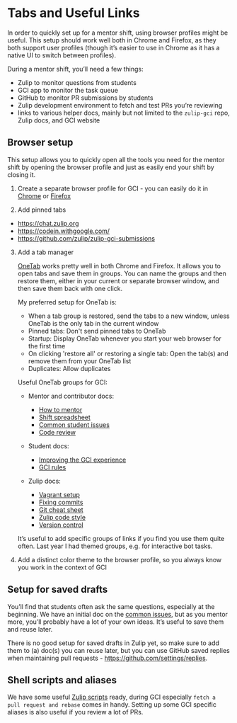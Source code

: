 # Tabs and Useful Links

In order to quickly set up for a mentor shift, using browser profiles might be
useful. This setup should work well both in Chrome and Firefox, as they both
support user profiles (though it’s easier to use in Chrome as it has a native UI
to switch between profiles).

During a mentor shift, you’ll need a few things:

* Zulip to monitor questions from students
* GCI app to monitor the task queue
* GitHub to monitor PR submissions by students
* Zulip development environment to fetch and test PRs you’re reviewing
* links to various helper docs, mainly but not limited to the `zulip-gci` repo,
  Zulip docs, and GCI website

## Browser setup

This setup allows you to quickly open all the tools you need for the mentor
shift by opening the browser profile and just as easily end your shift by
closing it.

1. Create a separate browser profile for GCI - you can easily do it in 
[Chrome](https://support.google.com/chrome/answer/2364824?co=GENIE.Platform%3DDesktop&hl=en) or
[Firefox](https://support.mozilla.org/en-US/kb/profile-manager-create-and-remove-firefox-profiles)

2. Add pinned tabs
  * https://chat.zulip.org
  * https://codein.withgoogle.com/
  * https://github.com/zulip/zulip-gci-submissions

3. Add a tab manager

   [OneTab](https://www.one-tab.com/) works pretty well in both Chrome and Firefox.
   It allows you to open tabs and save them in groups. You can name the groups
   and then restore them, either in your current or separate browser window, and
   then save them back with one click.
   
   My preferred setup for OneTab is:
   
   * When a tab group is restored, send the tabs to a new window, unless OneTab is the only tab in the current window
   * Pinned tabs: Don't send pinned tabs to OneTab
   * Startup: Display OneTab whenever you start your web browser for the first time
   * On clicking 'restore all' or restoring a single tab: Open the tab(s) and remove them from your OneTab list
   * Duplicates: Allow duplicates
   
   Useful OneTab groups for GCI:
   
   * Mentor and contributor docs:
     * [How to mentor](how-to-mentor.md) 
     * [Shift spreadsheet](https://docs.google.com/spreadsheets/d/1ivw43Y6-dhitenj1aknc58J4HoskosMaqZYdo-VeSKg/edit#gid=0)
     * [Common student issues](common-issues.md)
     * [Code review](https://zulip.readthedocs.io/en/latest/contributing/code-reviewing.html)
   
   * Student docs:
     * [Improving the GCI experience](../improving-gci-experience.md)
     * [GCI rules](https://developers.google.com/open-source/gci/resources/contest-rules)
   
   * Zulip docs:
     * [Vagrant setup](https://zulip.readthedocs.io/en/latest/development/setup-vagrant.html#)
     * [Fixing commits](https://zulip.readthedocs.io/en/latest/tutorials/fixing-commits.html)
     * [Git cheat sheet](https://zulip.readthedocs.io/en/latest/tutorials/git-cheat-sheet-detailed.html)
     * [Zulip code style](https://zulip.readthedocs.io/en/latest/contributing/code-style.html)
     * [Version control](https://zulip.readthedocs.io/en/latest/contributing/version-control.html#)
   
   It’s useful to add specific groups of links if you find you use them quite often. 
   Last year I had themed groups, e.g. for interactive bot tasks.


4. Add a distinct color theme to the browser profile, so you always know you
work in the context of GCI 

## Setup for saved drafts

You’ll find that students often ask the same questions, especially at the
beginning. We have an initial doc on the [common issues](common-issues.md), but 
as you mentor more,
you’ll probably have a lot of your own ideas. It’s useful to save them and reuse
later.

There is no good setup for saved drafts in Zulip yet, so make sure to add them
to (a) doc(s) you can reuse later, but you can use GitHub saved replies when
maintaining pull requests - https://github.com/settings/replies.

## Shell scripts and aliases

We have some useful [Zulip scripts](http://zulip.readthedocs.io/en/latest/git/zulip-tools.html) ready, during GCI especially `fetch a pull
request and rebase` comes in handy. Setting up some GCI specific aliases is also
useful if you review a lot of PRs.
